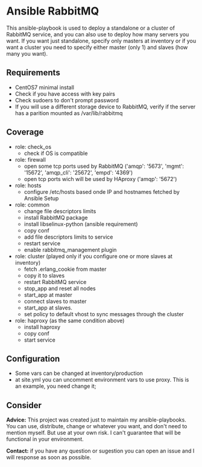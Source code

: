# Ansible RabbitMQ
This ansible-playbook is used to deploy a standalone or a cluster of RabbitMQ service, and you can also use to deploy how many servers you want.
If you want just standalone, specify only masters at inventory or if you want a cluster you need to specify either master (only 1) and slaves (how many you want).

## Requirements
* CentOS7 minimal install
* Check if you have access with key pairs
* Check sudoers to don't prompt password
* If you will use a different storage device to RabbitMQ, verify if the server has a parition mounted as /var/lib/rabbitmq

## Coverage
* role: check\_os 
  * check if OS is compatible
* role: firewall
  * open some tcp ports used by RabbitMQ ('amqp': '5673', 'mgmt': '15672', 'amqp_cli': '25672', 'empd': '4369')
  * open tcp ports wich will be used by HAproxy ('amqp': '5672')
* role: hosts
  * configure /etc/hosts based onde IP and hostnames fetched by Ansible Setup
* role: common
  * change file descriptors limits
  * install RabbitMQ package
  * install libselinux-python (ansible requirement)
  * copy conf
  * add file descriptors limits to service
  * restart service
  * enable rabbitmq\_management plugin
* role: cluster (played only if you configure one or more slaves at inventory)
  * fetch .erlang\_cookie from master
  * copy it to slaves
  * restart RabbitMQ service
  * stop\_app and reset all nodes
  * start\_app at master
  * connect slaves to master
  * start\_app at slaves.
  * set policy to default vhost to sync messages through the cluster
* role: haproxy (as the same condition above)
  * install haproxy
  * copy conf
  * start service
## Configuration
* Some vars can be changed at inventory/production
* at site.yml you can uncomment environment vars to use proxy. This is an example, you need change it;

## Consider
**Advice:** This project was created just to maintain my ansible-playbooks. You can use, distribute, change or whatever you want, and don't need to mention myself. But use at your own risk. I can't guarantee that will be functional in your environment.

**Contact:** if you have any question or sugestion you can open an issue and I will response as soon as possible.
